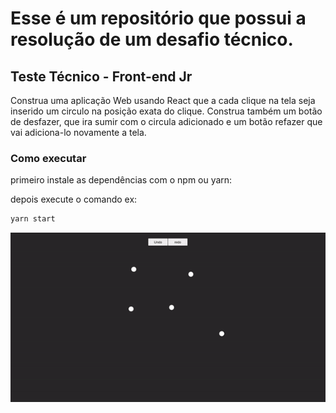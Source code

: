 # Esse é um repositório que possui a resolução de um desafio técnico.


## Teste Técnico - Front-end Jr

Construa uma aplicação Web usando React que a cada clique na tela seja inserido um circulo na posição exata do clique.
Construa também um botão de desfazer, que ira sumir com o circula adicionado e um botão refazer que vai adiciona-lo novamente a tela.

### Como executar

primeiro instale as dependências com o npm ou yarn:

depois execute o comando ex:
```bash
yarn start
```

![exemple.gif](/assets/exemple.gif "show the solution of the exercise")
